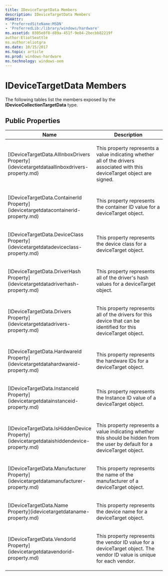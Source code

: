 ```yaml
---
title: IDeviceTargetData Members
description: IDeviceTargetData Members
MSHAttr:
- 'PreferredSiteName:MSDN'
- 'PreferredLib:/library/windows/hardware'
ms.assetid: 0305e8f8-d89a-451f-9e84-2becbb82219f
author:EliotSeattle
ms.author:eliotgra
ms.date: 10/15/2017
ms.topic: article
ms.prod: windows-hardware
ms.technology: windows-oem
---
```


# IDeviceTargetData Members


The following tables list the members exposed by the **IDeviceCollectionTargetData** type.

## <span id="Public_Properties"></span><span id="public_properties"></span><span id="PUBLIC_PROPERTIES"></span>Public Properties


<table>
<colgroup>
<col width="50%" />
<col width="50%" />
</colgroup>
<thead>
<tr class="header">
<th>Name</th>
<th>Description</th>
</tr>
</thead>
<tbody>
<tr class="odd">
<td><p>[IDeviceTargetData.AllInboxDrivers Property](idevicetargetdataallinboxdrivers-property.md)</p></td>
<td><p>This property represents a value indicating whether all of the drivers associated with this deviceTarget object are signed.</p></td>
</tr>
<tr class="even">
<td><p>[IDeviceTargetData.ContainerId Property](idevicetargetdatacontainerid-property.md)</p></td>
<td><p>This property represents the container ID value for a deviceTarget object.</p></td>
</tr>
<tr class="odd">
<td><p>[IDeviceTargetData.DeviceClass Property](idevicetargetdatadeviceclass-property.md)</p></td>
<td><p>This property represents the device class for a deviceTarget object.</p></td>
</tr>
<tr class="even">
<td><p>[IDeviceTargetData.DriverHash Property](idevicetargetdatadriverhash-property.md)</p></td>
<td><p>This property represents all of the driver's hash values for a deviceTarget object.</p></td>
</tr>
<tr class="odd">
<td><p>[IDeviceTargetData.Drivers Property](idevicetargetdatadrivers-property.md)</p></td>
<td><p>This property represents all of the drivers for this device that can be identified for this deviceTarget object.</p></td>
</tr>
<tr class="even">
<td><p>[IDeviceTargetData.HardwareId Property](idevicetargetdatahardwareid-property.md)</p></td>
<td><p>This property represents the hardware IDs for a deviceTarget object.</p></td>
</tr>
<tr class="odd">
<td><p>[IDeviceTargetData.InstanceId Property](idevicetargetdatainstanceid-property.md)</p></td>
<td><p>This property represents the Instance ID value of a deviceTarget object.</p></td>
</tr>
<tr class="even">
<td><p>[IDeviceTargetData.IsHiddenDevice Property](idevicetargetdataishiddendevice-property.md)</p></td>
<td><p>This property represents a value indicating whether this should be hidden from the user by default for a deviceTarget object.</p></td>
</tr>
<tr class="odd">
<td><p>[IDeviceTargetData.Manufacturer Property](idevicetargetdatamanufacturer-property.md)</p></td>
<td><p>This property represents the name of the manufacturer of a deviceTarget object.</p></td>
</tr>
<tr class="even">
<td><p>[IDeviceTargetData.Name Property](idevicetargetdataname-property.md)</p></td>
<td><p>This property represents the device name for a deviceTarget object.</p></td>
</tr>
<tr class="odd">
<td><p>[IDeviceTargetData.VendorId Property](idevicetargetdatavendorid-property.md)</p></td>
<td><p>This property represents the vendor ID value for a deviceTarget object. The vendor ID value is unique for each vendor.</p></td>
</tr>
</tbody>
</table>

 

 

 






